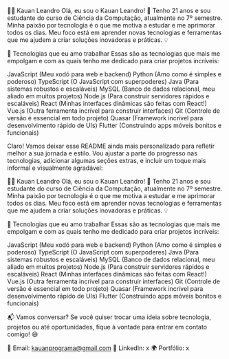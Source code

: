 👨‍💻 Kauan Leandro
Olá, eu sou o Kauan Leandro! 👋
Tenho 21 anos e sou estudante do curso de Ciência da Computação, atualmente no 7º semestre. Minha paixão por tecnologia é o que me motiva a estudar e me aprimorar todos os dias. Meu foco está em aprender novas tecnologias e ferramentas que me ajudem a criar soluções inovadoras e práticas. 💡

🚀 Tecnologias que eu amo trabalhar
Essas são as tecnologias que mais me empolgam e com as quais tenho me dedicado para criar projetos incríveis:

JavaScript (Meu xodó para web e backend)
Python (Amo como é simples e poderoso)
TypeScript (O JavaScript com superpoderes)
Java (Para sistemas robustos e escaláveis)
MySQL (Banco de dados relacional, meu aliado em muitos projetos)
Node.js (Para construir servidores rápidos e escaláveis)
React (Minhas interfaces dinâmicas são feitas com React!)
Vue.js (Outra ferramenta incrível para construir interfaces)
Git (Controle de versão é essencial em todo projeto)
Quasar (Framework incrível para desenvolvimento rápido de UIs)
Flutter (Construindo apps móveis bonitos e funcionais)


Claro! Vamos deixar esse README ainda mais personalizado para refletir melhor a sua jornada e estilo. Vou ajustar a parte do progresso nas tecnologias, adicionar algumas seções extras, e incluir um toque mais informal e visualmente agradável:

👨‍💻 Kauan Leandro
Olá, eu sou o Kauan Leandro! 👋
Tenho 21 anos e sou estudante do curso de Ciência da Computação, atualmente no 7º semestre. Minha paixão por tecnologia é o que me motiva a estudar e me aprimorar todos os dias. Meu foco está em aprender novas tecnologias e ferramentas que me ajudem a criar soluções inovadoras e práticas. 💡

🚀 Tecnologias que eu amo trabalhar
Essas são as tecnologias que mais me empolgam e com as quais tenho me dedicado para criar projetos incríveis:

JavaScript (Meu xodó para web e backend)
Python (Amo como é simples e poderoso)
TypeScript (O JavaScript com superpoderes)
Java (Para sistemas robustos e escaláveis)
MySQL (Banco de dados relacional, meu aliado em muitos projetos)
Node.js (Para construir servidores rápidos e escaláveis)
React (Minhas interfaces dinâmicas são feitas com React!)
Vue.js (Outra ferramenta incrível para construir interfaces)
Git (Controle de versão é essencial em todo projeto)
Quasar (Framework incrível para desenvolvimento rápido de UIs)
Flutter (Construindo apps móveis bonitos e funcionais)

📬 Vamos conversar?
Se você quiser trocar uma ideia sobre tecnologia, projetos ou até oportunidades, fique à vontade para entrar em contato comigo! 😄

📧 Email: kauanprograma@gmail.com
🔗 LinkedIn: x
🌍 Portfólio: x

